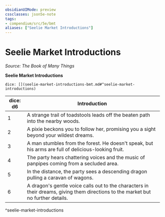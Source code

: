 ```yaml
---
obsidianUIMode: preview
cssclasses: json5e-note
tags:
- compendium/src/5e/bmt
aliases: ["Seelie Market Introductions"]
---
```

# Seelie Market Introductions
*Source: The Book of Many Things* 

**Seelie Market Introductions**

`dice: [](seelie-market-introductions-bmt.md#^seelie-market-introductions)`

| dice: d6 | Introduction |
|----------|--------------|
| 1 | A strange trail of toadstools leads off the beaten path into the nearby woods. |
| 2 | A pixie beckons you to follow her, promising you a sight beyond your wildest dreams. |
| 3 | A man stumbles from the forest. He doesn't speak, but his arms are full of delicious-looking fruit. |
| 4 | The party hears chattering voices and the music of panpipes coming from a secluded area. |
| 5 | In the distance, the party sees a descending dragon pulling a caravan of wagons. |
| 6 | A dragon's gentle voice calls out to the characters in their dreams, giving them directions to the market but no further details. |
^seelie-market-introductions